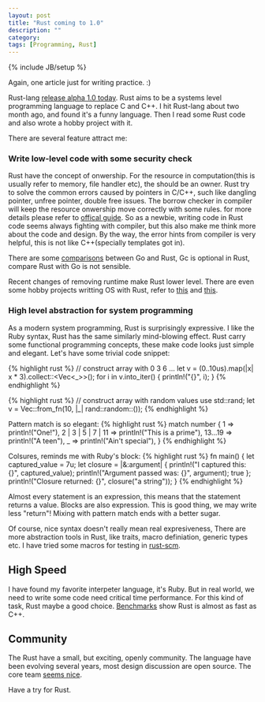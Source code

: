```yaml
---
layout: post
title: "Rust coming to 1.0"
description: ""
category:
tags: [Programming, Rust]
---
```

{% include JB/setup %}

Again, one article just for writing practice. :)

Rust-lang [release alpha 1.0 today](http://blog.rust-lang.org/2015/01/09/Rust-1.0-alpha.html). Rust aims to be a systems level programming language to replace C and C++. I hit Rust-lang about two month ago, and found it's a funny language. Then I read some Rust code and also wrote a hobby project with it.

There are several feature attract me:

### Write low-level code with some security check

Rust have the concept of onwership. For the resource in computation(this is usually refer to memory, file handler etc), the should be an owner. Rust try to solve the common errors caused by pointers in C/C++, such like dangling pointer, unfree pointer, double free issues. The borrow checker in compiler will keep the resource onwership move correctly with some rules. for more details please refer to [offical guide](http://doc.rust-lang.org/nightly/intro.html#ownership). So as a newbie, writing code in Rust code seems always fighting with compiler, but this also make me think more about the code and design. By the way, the error hints from compiler is very helpful, this is not like C++(specially templates got in).

There are some [comparisons](http://jaredly.github.io/2014/03/22/rust-vs-go/) between Go and Rust, Gc is optional in Rust, compare Rust with Go is not sensible.

Recent changes of removing runtime make Rust lower level. There are even some hobby projects writting OS with Rust, refer to [this](https://github.com/ckkashyap/unix) and [this](https://github.com/charliesome/rustboot).

### High level abstraction for system programming

As a modern system programming, Rust is surprisingly expressive. I like the Ruby syntax, Rust has the same similarly mind-blowing effect. Rust carry some functional programming concepts, these make code looks just simple and elegant. Let's have some trivial code snippet:

{% highlight rust %}
// construct array with 0 3 6 ...
let v = (0..10us).map(|x| x * 3).collect::<Vec<_>>();
for i in v.into_iter() { println!("{}", i); }
{% endhighlight %}

{% highlight rust %}
// construct array with random values
use std::rand;
let v = Vec::from_fn(10, |_| rand::random::<uint>());
{% endhighlight %}

Pattern match is so elegant:
{% highlight rust %}
match number {
        1 => println!("One!"),
        2 | 3 | 5 | 7 | 11 => println!("This is a prime"),
        13...19 => println!("A teen"),
        _ => println!("Ain't special"),
    }
{% endhighlight %}

Colsures, reminds me with Ruby's block:
{% highlight rust %}
fn main() {
    let captured_value = 7u;
    let closure = |&:argument| {
        println!("I captured this: {}", captured_value);
        println!("Argument passed was: {}", argument);
        true
    };
    println!("Closure returned: {}", closure("a string"));
}
{% endhighlight %}

Almost every statement is an expression, this means that the statement returns a value. Blocks are also expression. This is good thing, we may write less "return"! Mixing with pattern match ends with a better sugar.

Of course, nice syntax doesn't really mean real expresiveness, There are more abstraction tools in Rust, like traits, macro definiation, generic types etc. I have tried some macros for testing in [rust-scm](https://github.com/chenyukang/rust-scm/blob/master/src/eval.rs).

## High Speed

I have found my favorite interpeter language, it's Ruby. But in real world, we need to write some code need critical time performance. For this kind of task, Rust maybe a good choice. [Benchmarks](http://benchmarksgame.alioth.debian.org/u64q/rust.html) show Rust is almost as fast as C++.

## Community

The Rust have a small, but exciting, openly community. The language have been evolving several years, most design discussion are open source. The core team [seems nice](https://github.com/rust-lang/rust/issues/17967).

Have a try for Rust.
